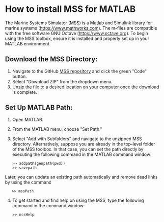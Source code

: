 # How to install MSS for MATLAB

The Marine Systems Simulator (MSS) is a Matlab and Simulink library for marine systems (https://www.mathworks.com). The m-files are compatible with the free software GNU Octave (https://www.octave.org). To begin using the MSS toolbox, ensure it is installed and properly set up in your MATLAB environment.

## Download the MSS Directory:
1. Navigate to the GitHub <a href="https://github.com/cybergalactic/MSS" target="_blank">MSS repository</a> and click the green "Code" button.
2. Select "Download ZIP" from the dropdown menu.
3. Unzip the file to a desired location on your computer once the download is complete.

## Set Up MATLAB Path:
1. Open MATLAB.
2. From the MATLAB menu, choose "Set Path."
3. Select "Add with Subfolders" and navigate to the unzipped MSS directory. Alternatively, suppose you are already in the top-level folder of the MSS toolbox. In that case, you can set the path directly by executing the following command in the MATLAB command window:

       >> addpath(genpath(pwd))
       >> savepath

Later, you can update an existing path automatically and remove dead links by using the command

       >> mssPath
    
4. To get started and find help on using the MSS, type the following command in the command window:

       >> mssHelp
